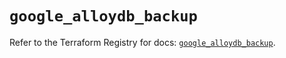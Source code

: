 # `google_alloydb_backup`

Refer to the Terraform Registry for docs: [`google_alloydb_backup`](https://registry.terraform.io/providers/hashicorp/google/6.34.0/docs/resources/alloydb_backup).
